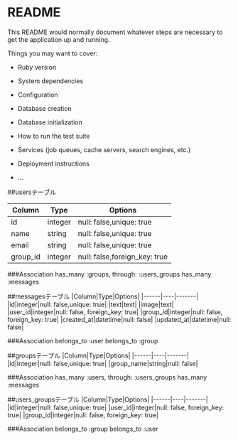 # README

This README would normally document whatever steps are necessary to get the
application up and running.

Things you may want to cover:

* Ruby version

* System dependencies

* Configuration

* Database creation

* Database initialization

* How to run the test suite

* Services (job queues, cache servers, search engines, etc.)

* Deployment instructions

* ...


##usersテーブル

|Column|Type|Options|
|------|----|-------|
|id|integer|null: false,unique: true|
|name|string|null: false,unique: true|
|email|string|null: false,unique: true|
|group_id|integer|null: false,foreign_key: true|

###Association
has_many :groups, through: :users_groups
has_many :messages

##messagesテーブル
|Column|Type|Options|
|------|----|-------|
|id|integer|null: false,unique: true|
|text|text|
|image|text|
|user_id|integer|null: false, foreign_key: true|
|group_id|integer|null: false, foreign_key: true|
|created_at|datetime|null: false|
|updated_at|datetime|null: false|

###Association
belongs_to :user
belongs_to :group

##groupsテーブル
|Column|Type|Options|
|------|----|-------|
|id|integer|null: false,unique: true|
|group_name|string|null: false|

###Association
has_many :users, through: :users_groups
has_many :messages

##users_groupsテーブル
|Column|Type|Options|
|------|----|-------|
|id|integer|null: false,unique: true|
|user_id|integer|null: false, foreign_key: true|
|group_id|integer|null: false, foreign_key: true|

###Association
belongs_to :group
belongs_to :user